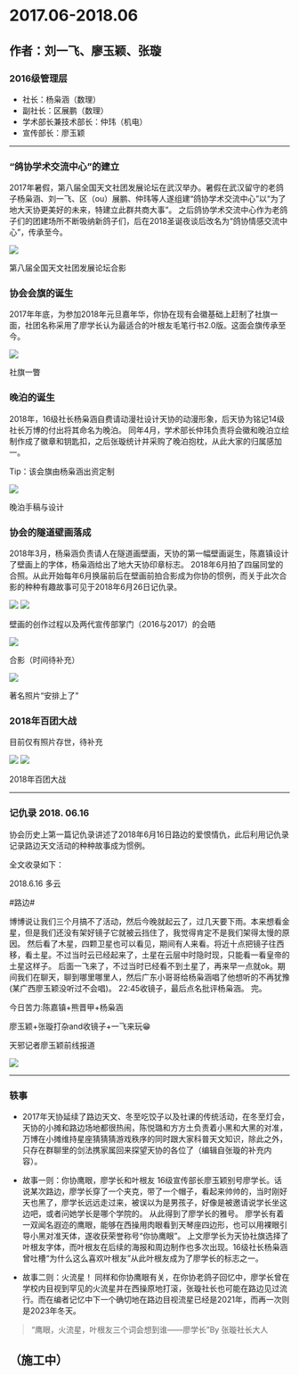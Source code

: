 # 2017.06-2018.06

## 作者：刘一飞、廖玉颖、张璇

### 2016级管理层
- 社长：杨枭涵（数理）
- 副社长：区展鹏（数理）
- 学术部长兼技术部长：仲玮（机电）
- 宣传部长：廖玉颖

---

### “鸽协学术交流中心”的建立

2017年暑假，第八届全国天文社团发展论坛在武汉举办。暑假在武汉留守的老鸽子杨枭涵、刘一飞、区（ou）展鹏、仲玮等人遂组建“鸽协学术交流中心”以“为了地大天协更美好的未来，特建立此群共商大事”。
之后鸽协学术交流中心作为老鸽子们的团建场所不断吸纳新鸽子们，后在2018圣诞夜谈后改名为“鸽协情感交流中心”，传承至今。

![](./Images/C4P1.jpg)

第八届全国天文社团发展论坛合影

### 协会会旗的诞生

2017年年底，为参加2018年元旦嘉年华，你协在现有会徽基础上赶制了社旗一面，社团名称采用了廖学长认为最适合的叶根友毛笔行书2.0版。这面会旗传承至今。

![](./Images/C4P2.jpg)

社旗一瞥

### 晚泊的诞生

2018年，16级社长杨枭涵自费请动漫社设计天协的动漫形象，后天协为铭记14级社长万博的付出将其命名为晚泊。
同年4月，学术部长仲玮负责将会徽和晚泊立绘制作成了徽章和钥匙扣，之后张璇统计并采购了晚泊抱枕，从此大家的归属感加一。

Tip：该会旗由杨枭涵出资定制

![](./Images/C4P3.jpg)

晚泊手稿与设计

### 协会的隧道壁画落成

2018年3月，杨枭涵负责请人在隧道画壁画，天协的第一幅壁画诞生，陈嘉镇设计了壁画上的字体，杨枭涵给出了地大天协印章标志。
2018年6月拍了四届同堂的合照。从此开始每年6月换届前后在壁画前拍合影成为你协的惯例，而关于此次合影的种种有趣故事可见于2018年6月26日记仇录。

![](./Images/C4P4.jpg)
![](./Images/C4P5.jpg)

壁画的创作过程以及两代宣传部掌门（2016与2017）的会晤

![](./Images/C4P6.jpg)

合影（时间待补充）

![](./Images/C4P7.jpg)

著名照片“安排上了”

### 2018年百团大战
目前仅有照片存世，待补充

![](./Images/C4P8.jpg)
![](./Images/C4P9.jpg)

2018年百团大战

---
### 记仇录 2018. 06.16
协会历史上第一篇记仇录讲述了2018年6月16日路边的爱恨情仇，此后利用记仇录记录路边天文活动的种种故事成为惯例。

全文收录如下：

2018.6.16   多云

#路边#

博博说让我们三个月搞不了活动，然后今晚就起云了，过几天要下雨。本来想看金星，但是我们还没有架好镜子它就被云挡住了，我觉得肯定不是我们架得太慢的原因。
然后看了木星，四颗卫星也可以看见，期间有人来看。将近十点把镜子往西移，看土星。不过当时云已经起来了，土星在云层中时隐时现，只能看一看皇帝的土星这样子。
后面一飞来了，不过当时已经看不到土星了，再来早一点就ok。期间我们在聊天，聊到哪里哪里人，然后广东小哥哥给杨枭涵唱了他想听的不再犹豫(某广西廖玉颖没听过不会唱)。
22:45收镜子，最后点名批评杨枭涵。
完。

今日苦力:陈嘉镇+熊晋甲+杨枭涵

廖玉颖+张璇打杂and收镜子+一飞来玩😁

天邪记者廖玉颖前线报道

![](./Images/C4P10.jpg)

--- 
### 轶事

- 2017年天协延续了路边天文、冬至吃饺子以及社课的传统活动，在冬至灯会，天协的小摊和路边场地都很热闹，陈悦璐和方方土负责着小黑和大黑的对准，
万博在小摊维持星座猜猜猜游戏秩序的同时跟大家科普天文知识，除此之外，只存在群聊里的剑法携家属回来探望天协的各位了（编辑自张璇的补充内容）。

- 故事一则：你协鹰眼，廖学长和叶根友
16级宣传部长廖玉颖别号廖学长。话说某次路边，廖学长穿了一个夹克，带了一个帽子，看起来帅帅的，当时刚好天也黑了，廖学长远远走过来，被误以为是男孩子，好像是被邀请说学长坐这边吧，或者问她学长是哪个学院的。
从此得到了廖学长的雅号。
廖学长有着一双闻名遐迩的鹰眼，能够在西操用肉眼看到天琴座四边形，也可以用裸眼引导小黑对准天体，遂收获荣誉称号“你协鹰眼”。
上文廖学长为天协社旗选择了叶根友字体，而叶根友在后续的海报和周边制作也多次出现。16级社长杨枭涵曾吐槽“为什么这么喜欢叶根友”从此叶根友成为了廖学长的标志之一。


- 故事二则：火流星！
同样和你协鹰眼有关，在你协老鸽子回忆中，廖学长曾在学校内目视到罕见的火流星并在西操原地打滚，张璇社长也可能在路边见过流行。而在编者记忆中下一个确切地在路边目视流星已经是2021年，而再一次则是2023年冬天。
>“鹰眼，火流星，叶根友三个词会想到谁——廖学长”By 张璇社长大人



## （施工中）
